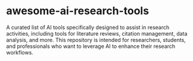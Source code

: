 # awesome-ai-research-tools
A curated list of AI tools specifically designed to assist in research activities, including tools for literature reviews, citation management, data analysis, and more. This repository is intended for researchers, students, and professionals who want to leverage AI to enhance their research workflows.
